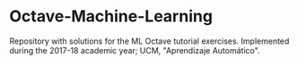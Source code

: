 # Octave-Machine-Learning
Repository with solutions for the ML Octave tutorial exercises. Implemented during the 2017-18 academic year; UCM, "Aprendizaje Automático".

